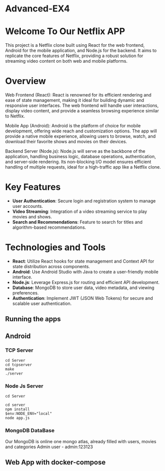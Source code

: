 # Advanced-EX4
# Welcome To Our Netflix APP
This project is a Netflix clone built using React for the web frontend, Android for the mobile application, and Node.js for the backend. It aims to replicate the core features of Netflix, providing a robust solution for streaming video content on both web and mobile platforms.

# Overview
Web Frontend (React): React is renowned for its efficient rendering and ease of state management, making it ideal for building dynamic and responsive user interfaces. The web frontend will handle user interactions, display video content, and provide a seamless browsing experience similar to Netflix.

Mobile App (Android): Android is the platform of choice for mobile development, offering wide reach and customization options. The app will provide a native mobile experience, allowing users to browse, watch, and download their favorite shows and movies on their devices.

Backend Server (Node.js): Node.js will serve as the backbone of the application, handling business logic, database operations, authentication, and server-side rendering. Its non-blocking I/O model ensures efficient handling of multiple requests, ideal for a high-traffic app like a Netflix clone.

# Key Features
- **User Authentication**: Secure login and registration system to manage user accounts.
- **Video Streaming**: Integration of a video streaming service to play movies and shows.
- **Search and Recommendations**: Feature to search for titles and algorithm-based recommendations.

# Technologies and Tools
- **React**: Utilize React hooks for state management and Context API for state distribution across components.
- **Android**: Use Android Studio with Java to create a user-friendly mobile interface.
- **Node.js**: Leverage Express.js for routing and efficient API development.
- **Database**: MongoDB to store user data, video metadata, and viewing preferences.
- **Authentication**: Implement JWT (JSON Web Tokens) for secure and scalable user authentication.

## Running the apps
## Android 
### TCP Server
```
cd Server
cd tcpserver
make
./server
```
### Node Js Server
```
cd Server

cd server
npm install
$env:NODE_ENV="local"
node app.js
```
### MongoDB DataBase
  Our MongoDB is online one mongo atlas, already filled with users, movies and categories
  Admin user - admin:123123
  
## Web App with docker-compose

